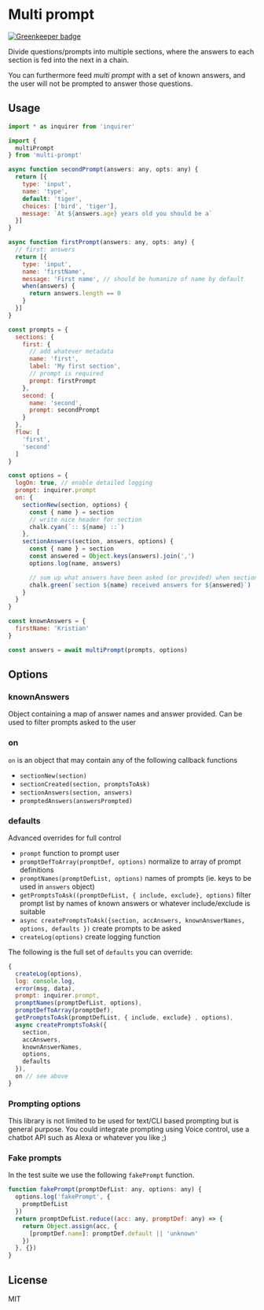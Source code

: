 # Multi prompt

[![Greenkeeper badge](https://badges.greenkeeper.io/kristianmandrup/multi-prompt.svg)](https://greenkeeper.io/)

Divide questions/prompts into multiple sections, where the answers to each section is fed into the next in a chain.

You can furthermore feed *multi prompt* with a set of known answers, and the user will not be prompted to answer those questions.

## Usage

```js
import * as inquirer from 'inquirer'

import {
  multiPrompt
} from 'multi-prompt'

async function secondPrompt(answers: any, opts: any) {
  return [{
    type: 'input',
    name: 'type',
    default: 'tiger',
    choices: ['bird', 'tiger'],
    message: `At ${answers.age} years old you should be a`
  }]
}

async function firstPrompt(answers: any, opts: any) {
  // first: answers
  return [{
    type: 'input',
    name: 'firstName',
    message: 'First name', // should be humanize of name by default
    when(answers) {
      return answers.length == 0
    }
  }]
}

const prompts = {
  sections: {
    first: {
      // add whatever metadata
      name: 'first',
      label: 'My first section',
      // prompt is required
      prompt: firstPrompt
    },
    second: {
      name: 'second',
      prompt: secondPrompt
    }
  },
  flow: [
    'first',
    'second'
  ]
}

const options = {
  logOn: true, // enable detailed logging
  prompt: inquirer.prompt
  on: {
    sectionNew(section, options) {
      const { name } = section
      // write nice header for section
      chalk.cyan(`:: ${name} ::`)
    },
    sectionAnswers(section, answers, options) {
      const { name } = section
      const answered = Object.keys(answers).join(',')
      options.log(name, answers)

      // sum up what answers have been asked (or provided) when section is done
      chalk.green(`section ${name} received answers for ${answered}`)
    }
  }
}

const knownAnswers = {
  firstName: 'Kristian'
}

const answers = await multiPrompt(prompts, options)
```

## Options

### knownAnswers

Object containing a map of answer names and answer provided. Can be used to filter prompts asked to the user

### on

`on` is an object that may contain any of the following callback functions

- `sectionNew(section)`
- `sectionCreated(section, promptsToAsk)`
- `sectionAnswers(section, answers)`
- `promptedAnswers(answersPrompted)`

### defaults

Advanced overrides for full control

- `prompt` function to prompt user
- `promptDefToArray(promptDef, options)` normalize to array of prompt definitions
- `promptNames(promptDefList, options)` names of prompts (ie. keys to be used in `answers` object)
- `getPromptsToAsk((promptDefList, { include, exclude}, options)` filter prompt list by names of known answers or whatever include/exclude is suitable
- `async createPromptsToAsk({section, accAnswers, knownAnswerNames, options, defaults })` create prompts to be asked
- `createLog(options)` create logging function

The following is the full set of `defaults` you can override:

```js
{
  createLog(options),
  log: console.log,
  error(msg, data),
  prompt: inquirer.prompt,
  promptNames(promptDefList, options),
  promptDefToArray(promptDef),
  getPromptsToAsk(promptDefList, { include, exclude} , options),
  async createPromptsToAsk({
    section,
    accAnswers,
    knownAnswerNames,
    options,
    defaults
  }),
  on // see above
}
```

### Prompting options

This library is not limited to be used for text/CLI based prompting but is general purpose.
You could integrate prompting using Voice control, use a chatbot API such as Alexa or whatever you like ;)

### Fake prompts

In the test suite we use the following `fakePrompt` function.

```js
function fakePrompt(promptDefList: any, options: any) {
  options.log('fakePrompt', {
    promptDefList
  })
  return promptDefList.reduce((acc: any, promptDef: any) => {
    return Object.assign(acc, {
      [promptDef.name]: promptDef.default || 'unknown'
    })
  }, {})
}
```

## License

MIT